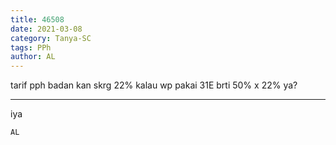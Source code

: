 ```yaml
---
title: 46508
date: 2021-03-08
category: Tanya-SC
tags: PPh
author: AL
---
```


tarif pph badan kan skrg 22% kalau wp pakai 31E brti 50% x 22% ya?

---

iya

`AL`
